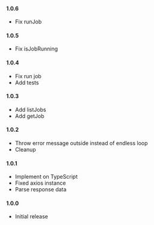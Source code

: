 #### 1.0.6
- Fix runJob

#### 1.0.5
- Fix isJobRunning

#### 1.0.4
- Fix run job
- Add tests

#### 1.0.3
- Add listJobs
- Add getJob

#### 1.0.2
- Throw error message outside instead of endless loop
- Cleanup

#### 1.0.1
- Implement on TypeScript
- Fixed axios instance
- Parse response data

#### 1.0.0
- Initial release
